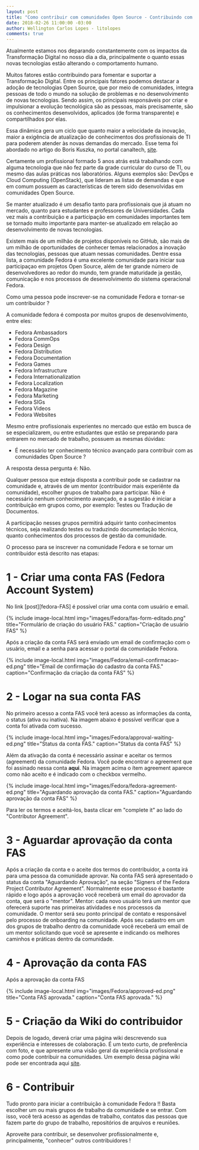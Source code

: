 ```yaml
---
layout: post
title: "Como contribuir com comunidades Open Source - Contribuindo com o Fedora"
date: 2018-02-26 11:00:00 -03:00
author: Wellington Carlos Lopes - litolopes
comments: true
---
```


Atualmente estamos nos deparando constantemente com os impactos da Transformação Digital no nosso dia a dia, principalmente o quanto essas novas tecnologias estão alterando o comportamento humano.

Muitos fatores estão contribuindo para fomentar e suportar a Transformação Digital. Entre os principais fatores podemos destacar a adoção de tecnologias Open Source, que por meio de comunidades, integra pessoas de todo o mundo na solução de problemas e no desenvolvimento de novas tecnologias. Sendo assim, os principais responsáveis por criar e impulsionar a evolução tecnológica são as pessoas, mais precisamente, são os conhecimentos desenvolvidos, aplicados (de forma transparente) e compartilhados por elas.

Essa dinâmica gera um ciclo que quanto maior a velocidade da inovação, maior a exigência de atualização de conhecimentos dos profissionais de TI para poderem atender às novas demandas do mercado. Esse tema foi abordado no artigo do Boris Kuszka, no portal canaltech, [site][o-futuro-sao-pessoas].

Certamente um profissional formado 5 anos atrás está trabalhando com alguma tecnologia que não fez parte da grade curricular do curso de TI, ou mesmo das aulas práticas nos laboratórios. Alguns exemplos são: DevOps e Cloud Computing (OpenStack), que lideram as listas de demandas e que em comum possuem as características de terem sido desenvolvidas em comunidades Open Source.

Se manter atualizado é um desafio tanto para profissionais que já atuam no mercado, quanto para estudantes e professores de Universidades. Cada vez mais a contribuição e a participação em comunidades importantes tem se tornado muito importante para manter-se atualizado em relação ao desenvolvimento de novas tecnologias. 

Existem mais de um milhão de projetos disponíveis no GitHub, são mais de um milhão de oportunidades de conhecer temas relacionados a inovação das tecnologias, pessoas que atuam nessas comunidades.  Dentre essa lista, a comunidade Fedora é uma excelente comunidade para iniciar sua participaçao em projetos Open Source, além de ter grande número de desenvolvedores ao redor do mundo, tem grande maturidade ja gestão, comunicação e nos processos de desenvolvimento do sistema operacional Fedora.

Como uma pessoa pode inscrever-se na comunidade Fedora e tornar-se um contribuidor ?

A comunidade fedora é composta por muitos grupos de desenvolvimento, entre eles:

* Fedora Ambassadors
* Fedora CommOps
* Fedora Design
* Fedora Distribution
* Fedora Documentation
* Fedora Games
* Fedora Infrastructure
* Fedora Internationalization
* Fedora Localization
* Fedora Magazine
* Fedora Marketing
* Fedora SIGs
* Fedora Videos
* Fedora Websites

Mesmo entre profissionais experientes no mercado que estão em busca de se especializarem, ou entre estudantes que estão se preparando para entrarem no mercado de trabalho, possuem as mesmas dúvidas: 

- É necessário ter conhecimento técnico avançado para contribuir com as comunidades Open Source ? 

A resposta dessa pergunta é: Não. 

Qualquer pessoa que esteja disposta a contribuir pode se cadastrar na comunidade e, através de um mentor (contribuidor mais experiênte da comunidade), escolher grupos de trabalho para participar. Não é necessário nenhum conhecimento avançado, e a sugestão é iniciar a contribuição em grupos como, por exemplo: Testes ou Tradução de Documentos.

A participação nesses grupos permitirá adquirir tanto conhecimentos técnicos, seja realizando testes ou traduzindo documentação técnica, quanto conhecimentos dos processos de gestão da comunidade. 

O processo para se inscrever na comunidade Fedora e se tornar um contribuidor está descrito nas etapas:

# 1 - Criar uma conta FAS (Fedora Account System)

No link [post][fedora-FAS] é possível criar uma conta com usuário e email.

{% include image-local.html
        img="images/Fedora/fas-form-editado.png"
        title="Formulário de criação do usuário FAS."
        caption="Criação de usuário FAS" %}

Após a criação da conta FAS será enviado um email de confirmação com o usuário, email e a senha para acessar o portal da comunidade Fedora. 

{% include image-local.html
        img="images/Fedora/email-confirmacao-ed.png"
        title="Email de confirmação do cadastro da conta FAS."
        caption="Confirmação da criação da conta FAS" %}


# 2 - Logar na sua conta FAS

No primeiro acesso a conta FAS você terá acesso as informações da conta, o status (ativa ou inativa). Na imagem abaixo é possível verificar que a conta foi ativada com sucesso. 

{% include image-local.html
        img="images/Fedora/approval-waiting-ed.png"
        title="Status da conta FAS."
        caption="Status da conta FAS" %}

Além da ativação da conta é necessário assinar e aceitar os termos (agreement) da comunidade Fedora.  Você pode encontrar o agreement que foi assinado nessa conta **aqui**.  Na imagem acima o ítem agreement aparece como não aceito e é indicado com o checkbox vermelho. 

{% include image-local.html
        img="images/Fedora/fedora-agreement-ed.png"
        title="Aguardando aprovação da conta FAS."
        caption="Aguardando aprovação da conta FAS" %}

Para ler os termos e aceitá-los, basta clicar em "complete it" ao lado do "Contributor Agreement".

# 3 - Aguardar aprovação da conta FAS

Após a criação da conta e o aceite dos termos do contribuidor, a conta irá para uma pessoa da comunidade aprovar. Na conta FAS será apresentado o status da conta "Aguardando Aprovação", na seção "Signers of the Fedora Project Contributor Agreement". Normalmente esse processo é bastante rápido e logo após a aprovação você receberá um email do aprovador da conta, que será o "mentor". 
Mentor: cada novo usuário terá um mentor que oferecerá suporte nas primeiras atividades e nos processos da comunidade. O mentor será seu ponto principal de contato e responsável pelo processo de onboarding na comunidade. Após seu cadastro em um dos grupos de trabalho dentro da comunidade você receberá um email de um mentor solicitando que você se apresente e indicando os melhores caminhos e práticas dentro da comunidade.
 

# 4 - Aprovação da conta FAS

Após a aprovação da conta FAS 

{% include image-local.html
        img="images/Fedora/approved-ed.png"
        title="Conta FAS aprovada."
        caption="Conta FAS aprovada." %}

# 5 - Criação da Wiki do contribuidor

Depois de logado, deverá criar uma página wiki descrevendo sua experiência e interesses de colaboração. É um texto curto, de preferência com foto, e que apresente uma visão geral da experiência profissional e como pode contribuir na comunidades. 
Um exemplo dessa página wiki pode ser encontrada aqui [site][wiki-fedora-wellington].


# 6 - Contribuir 

Tudo pronto para iniciar a contribuição à comunidade Fedora !! Basta escolher um ou mais grupos de trabalho da comunidade e se entrar. Com isso, você terá acesso as agendas de trabalho, contatos das pessoas que fazem parte do grupo de trabalho, repositórios de arquivos e reuniões. 

Aproveite para contribuir, se desenvolver profissionalmente e, principalmente, "conhecer" outros contribuidores ! 




[fedora-project]: https://fedoraproject.org/wiki/Fedora_Project_Wiki
[wiki-fedora-wellington]: https://fedoraproject.org/wiki/User:Wlopes
[o-futuro-sao-pessoas]: https://canaltech.com.br/mercado/o-futuro-da-tecnologia-sao-as-pessoas/
